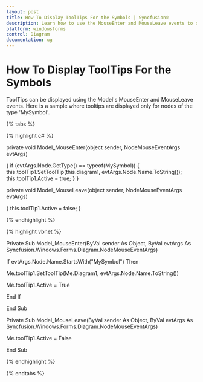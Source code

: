 ```yaml
---
layout: post
title: How To Display ToolTips For the Symbols | Syncfusion®
description: Learn how to use the MouseEnter and MouseLeave events to display tooltips specifically for 'MySymbol' nodes in your application model.
platform: windowsforms
control: Diagram
documentation: ug
---
```


# How To Display ToolTips For the Symbols

ToolTips can be displayed using the Model's MouseEnter and MouseLeave events. Here is a sample where tooltips are displayed only for nodes of the type 'MySymbol'.

{% tabs %}

{% highlight c# %}

private void Model_MouseEnter(object sender, NodeMouseEventArgs evtArgs)

{
    if (evtArgs.Node.GetType() == typeof(MySymbol))
    {
        this.toolTip1.SetToolTip(this.diagram1, evtArgs.Node.Name.ToString());
        this.toolTip1.Active = true;
    }
}

private void Model_MouseLeave(object sender, NodeMouseEventArgs evtArgs)

{
    this.toolTip1.Active = false;
}

{% endhighlight %}

{% highlight vbnet %}

Private Sub Model_MouseEnter(ByVal sender As Object, ByVal evtArgs As Syncfusion.Windows.Forms.Diagram.NodeMouseEventArgs)

If evtArgs.Node.Name.StartsWith("MySymbol") Then

Me.toolTip1.SetToolTip(Me.Diagram1, evtArgs.Node.Name.ToString())

Me.toolTip1.Active = True

End If

End Sub

Private Sub Model_MouseLeave(ByVal sender As Object, ByVal evtArgs As Syncfusion.Windows.Forms.Diagram.NodeMouseEventArgs)

Me.toolTip1.Active = False

End Sub

{% endhighlight %}

{% endtabs %}